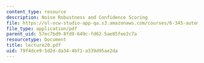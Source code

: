 ```yaml
---
content_type: resource
description: Noise Robustness and Confidence Scoring
file: https://ol-ocw-studio-app-qa.s3.amazonaws.com/courses/6-345-automatic-speech-recognition-spring-2003/79f4dce95d2dda344bf1a339d95ae2da_lecture20.pdf
file_type: application/pdf
parent_uid: 57ec7bd9-8fd9-649c-fd62-5ae85fee2c7a
resourcetype: Document
title: lecture20.pdf
uid: 79f4dce9-5d2d-da34-4bf1-a339d95ae2da
---
```

